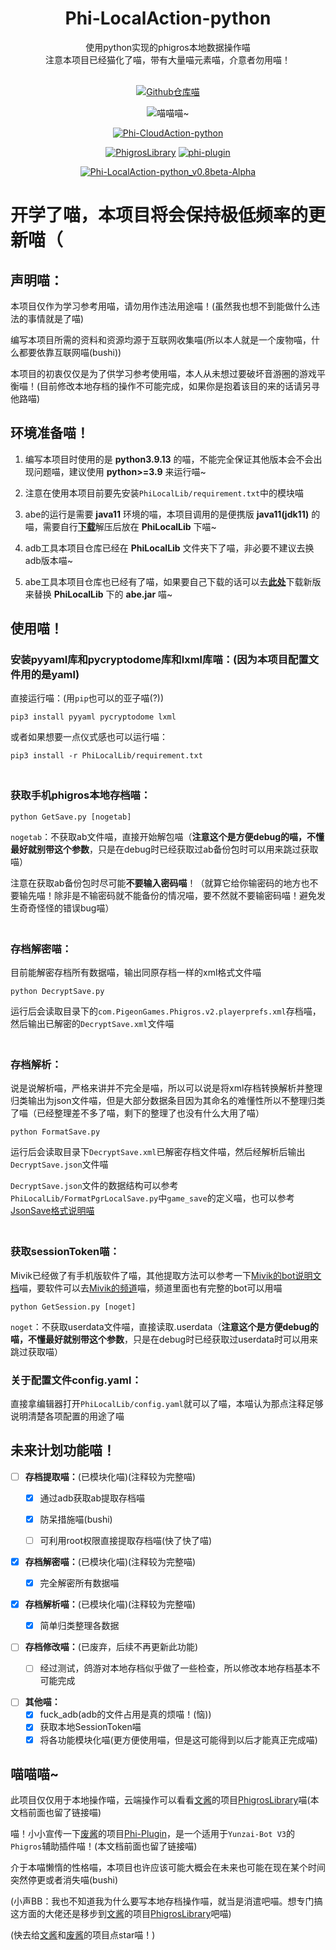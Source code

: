 <div align="center">
<h1>Phi-LocalAction-python</h1>
使用python实现的phigros本地数据操作喵<br>
注意本项目已经猫化了喵，带有大量喵元素喵，介意者勿用喵！<br><br>

[![Github仓库喵](https://img.shields.io/badge/github-Phi--LA--py-red?style=for-the-badge&logo=Github)](https://github.com/wms26/PhigrosLocal)

<img src="https://counter.seku.su/cmoe?name=phi-local-py&theme=r34" title="喵喵喵~"/><br>

[![Phi-CloudAction-python](https://img.shields.io/badge/Github-CloudAction(云端)-red?style=for-the-badge&logo=Github)](https://github.com/wms26/Phi-CloudAction-python)


[![PhigrosLibrary](https://img.shields.io/badge/文酱-Phigros_Library-blue?style=for-the-badge&logo=Github)](https://github.com/7aGiven/PhigrosLibrary)
[![phi-plugin](https://img.shields.io/badge/废酱-phi--plugin-blue?style=for-the-badge&logo=github)](https://github.com/Catrong/phi-plugin)


[![Phi-LocalAction-python_v0.8beta-Alpha](https://img.shields.io/badge/Latest--release-Phi--LA--py__v0.8beta--Alpha-green?style=for-the-badge&logo=Github)](https://github.com/wms26/Phi-LocalAction-python/releases/download/v0.8beta-Alpha/Phi-LocalAction-python_v0.8beta-Alpha.zip)
</div>

# 开学了喵，本项目将会保持极低频率的更新喵（

## 声明喵：

本项目仅作为学习参考用喵，请勿用作违法用途喵！(虽然我也想不到能做什么违法的事情就是了喵)

编写本项目所需的资料和资源均源于互联网收集喵(所以本人就是一个废物喵，什么都要依靠互联网喵(bushi))

本项目的初衷仅仅是为了供学习参考使用喵，本人从未想过要破坏音游圈的游戏平衡喵！(目前修改本地存档的操作不可能完成，如果你是抱着该目的来的话请另寻他路喵)

## 环境准备喵！

1. 编写本项目时使用的是 **python3.9.13** 的喵，不能完全保证其他版本会不会出现问题喵，建议使用 **python>=3.9** 来运行喵~

2. 注意在使用本项目前要先安装`PhiLocalLib/requirement.txt`中的模块喵

3. abe的运行是需要 **java11** 环境的喵，本项目调用的是便携版 **java11(jdk11)** 的喵，需要自行[**下载**](https://www.oracle.com/java/technologies/downloads/#java11-windows)解压后放在 **PhiLocalLib** 下喵~

4. adb工具本项目仓库已经在 **PhiLocalLib** 文件夹下了喵，非必要不建议去换adb版本喵~

5. abe工具本项目仓库也已经有了喵，如果要自己下载的话可以去[**此处**](https://github.com/nelenkov/android-backup-extractor/releases)下载新版来替换 **PhiLocalLib** 下的 **abe.jar** 喵~

## 使用喵！

### 安装pyyaml库和pycryptodome库和lxml库喵：(因为本项目配置文件用的是yaml)

直接运行喵：(用`pip`也可以的亚子喵(?))

```
pip3 install pyyaml pycryptodome lxml
```

或者如果想要一点仪式感也可以运行喵：

```
pip3 install -r PhiLocalLib/requirement.txt
```

### <br>获取手机phigros本地存档喵：

```
python GetSave.py [nogetab]
```
`nogetab`：不获取ab文件喵，直接开始解包喵（**注意这个是方便debug的喵，不懂最好就别带这个参数**，只是在debug时已经获取过ab备份包时可以用来跳过获取喵）

注意在获取ab备份包时尽可能**不要输入密码喵**！（就算它给你输密码的地方也不要输先喵！除非是不输密码就不能备份的情况喵，要不然就不要输密码喵！避免发生奇奇怪怪的错误bug喵）

### <br>存档解密喵：

目前能解密存档所有数据喵，输出同原存档一样的xml格式文件喵

```
python DecryptSave.py
```

运行后会读取目录下的`com.PigeonGames.Phigros.v2.playerprefs.xml`存档喵，然后输出已解密的`DecryptSave.xml`文件喵

### <br>存档解析：

说是说解析喵，严格来讲并不完全是喵，所以可以说是将xml存档转换解析并整理归类输出为json文件喵，但是大部分数据条目因为其命名的难懂性所以不整理归类了喵（已经整理差不多了喵，剩下的整理了也没有什么大用了喵）

```
python FormatSave.py
```

运行后会读取目录下`DecryptSave.xml`已解密存档文件喵，然后经解析后输出`DecryptSave.json`文件喵

`DecryptSave.json`文件的数据结构可以参考`PhiLocalLib/FormatPgrLocalSave.py`中`game_save`的定义喵，也可以参考[JsonSave格式说明喵](./Json_Info.md)

### <br>获取sessionToken喵：

Mivik已经做了有手机版软件了喵，其他提取方法可以参考一下[Mivik的bot说明文档](https://mivik.moe/pgr-bot-help/)喵，要软件可以去[Mivik的频道](https://pd.qq.com/s/dxabi3law)喵，频道里面也有完整的bot可以用喵

```
python GetSession.py [noget]
```

`noget`：不获取userdata文件喵，直接读取.userdata（**注意这个是方便debug的喵，不懂最好就别带这个参数**，只是在debug时已经获取过userdata时可以用来跳过获取喵）

### 关于配置文件config.yaml：

直接拿编辑器打开`PhiLocalLib/config.yaml`就可以了喵，本喵认为那点注释足够说明清楚各项配置的用途了喵

## 未来计划功能喵！

- [ ] **存档提取喵：**(已模块化喵)(注释较为完整喵)
    - [x] 通过adb获取ab提取存档喵
    - [x] 防呆措施喵(bushi)
    - [ ] 可利用root权限直接提取存档喵(快了快了喵)


- [x] **存档解密喵：**(已模块化喵)(注释较为完整喵)
    - [x] 完全解密所有数据喵


- [x] **存档解析喵：**(已模块化喵)(注释较为完整喵)
  - [x] 简单归类整理各数据


- [ ] **存档修改喵：**(已废弃，后续不再更新此功能)
    - [ ] 经过测试，鸽游对本地存档似乎做了一些检查，所以修改本地存档基本不可能完成


- [ ] **其他喵：**
    - [x] fuck_adb(adb的文件占用是真的烦喵！(恼))
    - [x] 获取本地SessionToken喵
    - [x] 将各功能模块化喵(更方便使用喵，但是这可能得到以后才能真正完成喵)

## 喵喵喵~

此项目仅仅用于本地操作喵，云端操作可以看看[文酱](https://github.com/7aGiven)的项目[PhigrosLibrary](https://github.com/7aGiven/PhigrosLibrary)喵(本文档前面也留了链接喵)

喵！小小宣传一下[废酱](https://github.com/Catrong)的项目[Phi-Plugin](https://github.com/catrong/phi-plugin)，是一个适用于`Yunzai-Bot V3`的`Phigros`辅助插件喵！(本文档前面也留了链接喵)

介于本喵懒惰的性格喵，本项目也许应该可能大概会在未来也可能在现在某个时间突然停更或者消失喵(bushi)

(小声BB：我也不知道我为什么要写本地存档操作喵，就当是消遣吧喵。想专门搞这方面的大佬还是移步到[文酱](https://github.com/7aGiven)的项目[PhigrosLibrary](https://github.com/7aGiven/PhigrosLibrary)吧喵)

(快去给[文酱](https://github.com/7aGiven)和[废酱](https://github.com/Catrong)的项目点star喵！)
